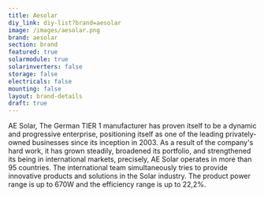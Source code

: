 ```yaml
---
title: Aesolar
diy_link: diy-list?brand=aesolar
image: /images/aesolar.png
brand: aesolar
section: brand
featured: true
solarmodule: true
solarinverters: false
storage: false
electricals: false
mounting: false
layout: brand-details
draft: true
---
```


AE Solar, The German TIER 1 manufacturer has proven itself to be a dynamic and progressive enterprise, positioning itself as one of the leading privately-owned businesses since its inception in 2003. As a result of the company's hard work, it has grown steadily, broadened its portfolio, and strengthened its being in international markets, precisely, AE Solar operates in more than 95 countries. The international team simultaneously tries to provide innovative products and solutions in the Solar industry. The product power range is up to 670W and the efficiency range is up to 22,2%.